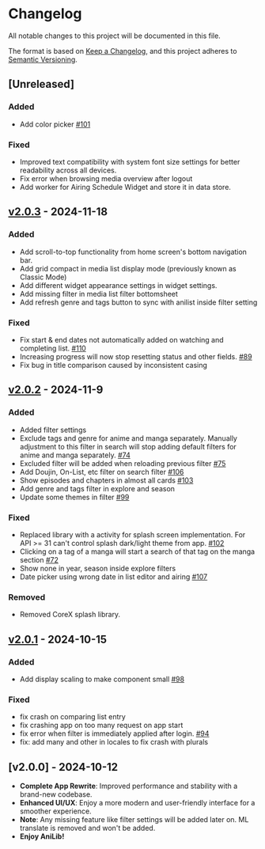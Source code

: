 # Changelog

All notable changes to this project will be documented in this file.

The format is based on [Keep a Changelog](https://keepachangelog.com/en/1.1.0/),
and this project adheres to [Semantic Versioning](https://semver.org/spec/v2.0.0.html).

## [Unreleased]
### Added
- Add color picker [#101](https://github.com/AniLibApp/AniLib/issues/101)

### Fixed
- Improved text compatibility with system font size settings for better readability across all devices.
- Fix error when browsing media overview after logout
- Add worker for Airing Schedule Widget and store it in data store.

## [v2.0.3] - 2024-11-18
### Added
- Add scroll-to-top functionality from home screen's bottom navigation bar.
- Add grid compact in media list display mode (previously known as Classic Mode)
- Add different widget appearance settings in widget settings.
- Add missing filter in media list filter bottomsheet
- Add refresh genre and tags button to sync with anilist inside filter setting

### Fixed
- Fix start & end dates not automatically added on watching and completing list. [#110](https://github.com/AniLibApp/AniLib/issues/110)
- Increasing progress will now stop resetting status and other fields. [#89](https://github.com/AniLibApp/AniLib/issues/89)
- Fix bug in title comparison caused by inconsistent casing

## [v2.0.2] - 2024-11-9
### Added
- Added filter settings
- Exclude tags and genre for anime and manga separately. Manually adjustment to this filter in search will stop adding default filters for anime and manga separately. [#74](https://github.com/AniLibApp/AniLib/issues/74)
- Excluded filter will be added when reloading previous filter [#75](https://github.com/AniLibApp/AniLib/issues/75)
- Add Doujin, On-List, etc filter on search filter [#106](https://github.com/AniLibApp/AniLib/issues/106)
- Show episodes and chapters in almost all cards [#103](https://github.com/AniLibApp/AniLib/issues/103)
- Add genre and tags filter in explore and season
- Update some themes in filter [#99](https://github.com/AniLibApp/AniLib/issues/99)

### Fixed
- Replaced library with a activity for splash screen implementation. For API >= 31 can't control splash dark/light theme from app. [#102](https://github.com/AniLibApp/AniLib/pull/102/files)
- Clicking on a tag of a manga will start a search of that tag on the manga section [#72](https://github.com/AniLibApp/AniLib/issues/72)
- Show none in year, season inside explore filters
- Date picker using wrong date in list editor and airing [#107](https://github.com/AniLibApp/AniLib/issues/107)

### Removed
- Removed CoreX splash library.

## [v2.0.1] - 2024-10-15
### Added
- Add display scaling to make component small [#98](https://github.com/AniLibApp/AniLib/pull/98/files)

### Fixed
- fix crash on comparing list entry
- fix crashing app on too many request on app start
- fix error when filter is immediately applied after login. [#94](https://github.com/AniLibApp/AniLib/issues/94)
- fix: add many and other in locales to fix crash with plurals

## [v2.0.0] - 2024-10-12
- **Complete App Rewrite**: Improved performance and stability with a brand-new codebase.
- **Enhanced UI/UX**: Enjoy a more modern and user-friendly interface for a smoother experience.
- **Note**: Any missing feature like filter settings will be added later on. ML translate is removed and won\'t be added.
- **Enjoy AniLib!**

[v2.0.3]: https://github.com/AniLibApp/AniLib/compare/v2.0.2...v2.0.3
[v2.0.2]: https://github.com/AniLibApp/AniLib/compare/v2.0.1...v2.0.2
[v2.0.1]: https://github.com/AniLibApp/AniLib/compare/v2.0.0...v2.0.1
